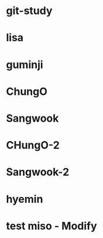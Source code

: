 # git-study

# lisa

# guminji

# ChungO

# Sangwook

# CHungO-2

# Sangwook-2

# hyemin

# test miso - Modify
